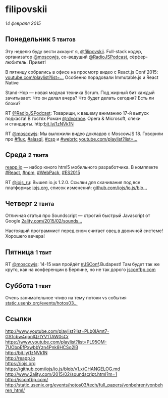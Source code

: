 # filipovskii

_14 февраля 2015_

## Понедельник <small>5 твитов</small>

Эту неделю буду вести аккаунт я, [@filipovskii](https://twitter.com/filipovskii "Andrey Salomatin"). Full-stack кодер, организатор [@moscowjs](https://twitter.com/moscowjs "MoscowJS"), со-ведущий [@RadioJSPodcast](https://twitter.com/RadioJSPodcast "RadioJS Podcast"), сёрфер-любитель. Привет!

В пятницу собрались в офисе на просмотр видео с React.js Conf 2015: [youtube.com/playlist?list=…](http://t.co/B0Be2C5XsD "http://www.youtube.com/playlist?list=PLb0IAmt7-GS1cbw4qonlQztYV1TAW0sCr") Особенно порадовали Immutable.js и React Native

Stand-Hop — новая модная техника Scrum. Под жирный бит каждый зачитывает: Что он делал вчера? Что будет делать сегодня? Есть ли блоки?

RT [@RadioJSPodcast](https://twitter.com/RadioJSPodcast "RadioJS Podcast"): Товарищи, к вашему вниманию 17-й выпуск подкаста! В гостях Роман [@rdvornov](https://twitter.com/rdvornov "Roman Dvornov"). Opera &amp; Microsoft, спеки и стандарты. http:[bit.ly/1zNVk1N](http://t.co/cqSnGcU7x6 "http://bit.ly/1zNVk1N")

RT [@moscowjs](https://twitter.com/moscowjs "MoscowJS"): Мы выложили видео докладов с MoscowJS 18. Говорили про [#flux](https://twitter.com/search?q=%23flux), [#alasql](https://twitter.com/search?q=%23alasql), [#csp](https://twitter.com/search?q=%23csp) и [#webrtc](https://twitter.com/search?q=%23webrtc) [youtube.com/playlist?list=…](https://t.co/qRwaFA8krY "https://www.youtube.com/playlist?list=PL95OM-7UObpEfPxwbbYzn4Pnk8HCSo2lB")

## Среда <small>2 твита</small>

[reapp.io](http://t.co/WyH8k6Zg4n "http://reapp.io") — набор юного html5 мобильного разработчика. В комплекте [#React](https://twitter.com/search?q=%23React), [#npm](https://twitter.com/search?q=%23npm), [#WebPack](https://twitter.com/search?q=%23WebPack), [#ES2015](https://twitter.com/search?q=%23ES2015)

RT [@iojs\_ru](https://twitter.com/iojs_ru "iojs-ru"): Вышел io.js 1.2.0. Ссылки для скачивания под все платформы: [iojs.org](https://t.co/i8r4Aj7RDU "https://iojs.org"), список изменений: [github.com/iojs/io.js/blo…](https://t.co/4yLfkrYmIB "https://github.com/iojs/io.js/blob/v1.x/CHANGELOG.md")

## Четверг <small>2 твита</small>

Отличная статья про Soundscript — строгий быстрый Javascript от Google [2ality.com/2015/02/sounds…](http://t.co/mp2V5b6wqA "http://www.2ality.com/2015/02/soundscript.html?m=1")

Настоящий программист перед сном считает овец в двоичной системе! Хорошего вечера!

## Пятница <small>1 твит</small>

RT [@moscowjs](https://twitter.com/moscowjs "MoscowJS"): 14-15 мая пройдёт [#JSConf](https://twitter.com/search?q=%23JSConf).Budapest! Там будет так же круто, как на конференции в Берлине, но не так дорого [jsconfbp.com](http://t.co/FrYuDGNljh "http://jsconfbp.com/")

## Суббота <small>1 твит</small>

Очень занимательное чтиво на тему потоки vs события [static.usenix.org/events/hotos03…](http://t.co/c0UPQEHPn7 "http://static.usenix.org/events/hotos03/tech/full_papers/vonbehren/vonbehren_html/")

## Ссылки

<a href="http://www.youtube.com/playlist?list=PLb0IAmt7-GS1cbw4qonlQztYV1TAW0sCr" target="_blank">http://www.youtube.com/playlist?list=PLb0IAmt7-GS1cbw4qonlQztYV1TAW0sCr</a>  
<a href="https://www.youtube.com/playlist?list=PL95OM-7UObpEfPxwbbYzn4Pnk8HCSo2lB" target="_blank">https://www.youtube.com/playlist?list=PL95OM-7UObpEfPxwbbYzn4Pnk8HCSo2lB</a>  
<a href="http://bit.ly/1zNVk1N" target="_blank">http://bit.ly/1zNVk1N</a>  
<a href="http://reapp.io" target="_blank">http://reapp.io</a>  
<a href="https://iojs.org" target="_blank">https://iojs.org</a>  
<a href="https://github.com/iojs/io.js/blob/v1.x/CHANGELOG.md" target="_blank">https://github.com/iojs/io.js/blob/v1.x/CHANGELOG.md</a>  
<a href="http://www.2ality.com/2015/02/soundscript.html?m=1" target="_blank">http://www.2ality.com/2015/02/soundscript.html?m=1</a>  
<a href="http://jsconfbp.com/" target="_blank">http://jsconfbp.com/</a>  
<a href="http://static.usenix.org/events/hotos03/tech/full_papers/vonbehren/vonbehren_html/" target="_blank">http://static.usenix.org/events/hotos03/tech/full_papers/vonbehren/vonbehren_html/</a>